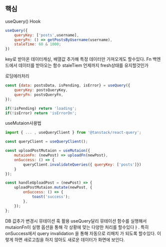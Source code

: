 ## 핵심

useQuery() Hook
```js
useQuery({
	queryKey: ['posts',username],
	queryFn: () => getPostsByUsername(username),
	staleTime: 60 & 1000;
})
```
key로 받아온 데이터캐싱, 배열값 추가해 특정 데이터만  가져오게도 할수있다.
Fn 백엔드에서 데이터를 받아오는 함수
staleTiem 언제까지 fresh상태를 유지할것인가

로딩에러처리
```js
const {data: postsData, isPending, isError} = useQuery({
	queryKey: postsQueryKey,
	queryFn: postsQueryFn,
});

if(!isPending) return 'loading';
if(!isError) return 'isErrorOn';
```

useMutaion사용법
```js
import { ... , useQueryClient } from '@tanstack/react-query';

const queryClient = useQueryClient();

const uploadPostMutaion = useMutaion({
	mutaionFn: (newPost) => uploadFn(newPost),
	onSuccess: () => {
		queryClient.invalidateQueries({ queryKey: ['posts']})	
	}	
});

const handleUploadPost = (newPost) => {
	uploadPostMutaion.mutate(newPost, {
		onSuccess: () => {
			toast('success');	
		},
	});
};
```
DB 값추가 변경시 뮤테이션 훅 활용
useQuery달리 뮤테이션 함수를 실행해서 mutaionFn이 실행
옵션을 통해 각 상황에 맞는 다양한 처리를  할수있다ㅏ.
특히 onSuccess에서  query invalidation 을 통해 자동으로 리패치 가 되도록 할수있다. 이렇게 하면 새로고침을 하지 않아도 새로운 데이터가 화면에 보인다.

